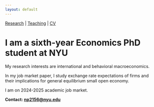```yaml
---
layout: default
---
```


[Research](https://nadiapozdnyakova.github.io/research) | [Teaching](https://nadiapozdnyakova.github.io/teaching) | [CV](https://nadiapozdnyakova.github.io/cv) 


# I am a sixth-year Economics PhD student at NYU

My research interests are international and behavioral macroeconomics.

In my job market paper, I study exchange rate expectations of firms and their implications for general equilibrium small open economy.

I am on 2024-2025 academic job market.

<b>Contact: np2156@nyu.edu</b>
